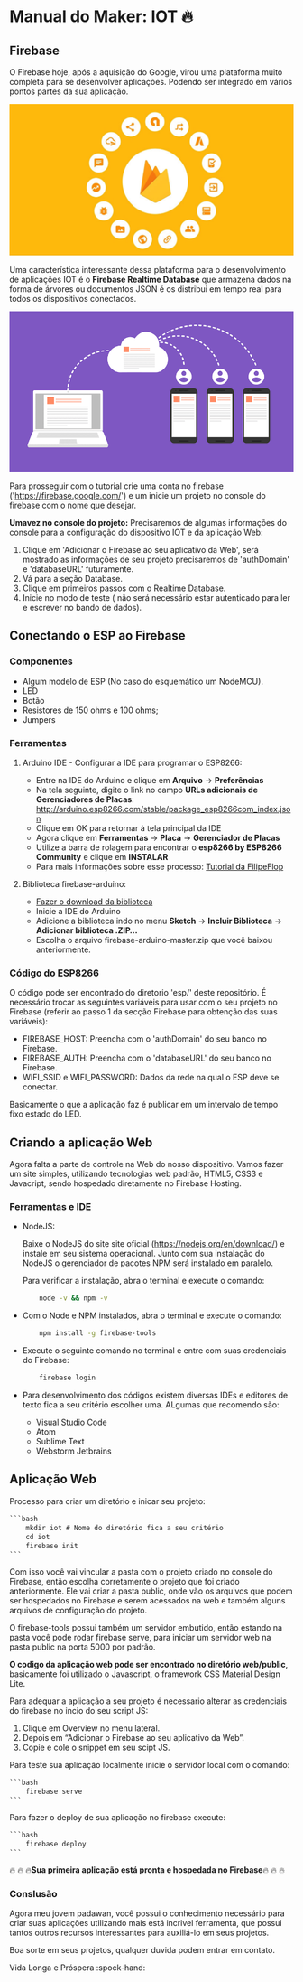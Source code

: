 # Manual do Maker: IOT :fire:

## Firebase
O Firebase hoje, após a aquisição do Google, virou uma plataforma muito completa para se desenvolver aplicações. Podendo ser integrado em vários pontos partes da sua aplicação.

![alt text](https://raw.githubusercontent.com/vanluwin/iot_cp/master/readme_imgs/firebase.png)

Uma característica interessante dessa plataforma para o desenvolvimento de aplicações IOT é o **Firebase Realtime Database** que armazena dados na forma de árvores ou documentos JSON é os distribui em tempo real para todos os dispositivos conectados.

![alt text](https://raw.githubusercontent.com/vanluwin/iot_cp/master/readme_imgs/rtdb.png)

Para prosseguir com o tutorial crie uma conta no firebase ('https://firebase.google.com/') e um inicie um projeto no console do firebase com o nome que desejar.

**Umavez no console do projeto:**
Precisaremos de algumas informações do console para a configuração do dispositivo IOT e da aplicação Web:

1. Clique em 'Adicionar o Firebase ao seu aplicativo da Web', será mostrado as informações de seu projeto precisaremos de 'authDomain' e 'databaseURL' futuramente.
2. Vá para a seção Database.
3. Clique em primeiros passos com o Realtime Database.
4. Inicie no modo de teste ( não será necessário estar autenticado para ler e escrever no bando de dados).

## Conectando o ESP ao Firebase 

### Componentes
* Algum modelo de ESP (No caso do esquemático um NodeMCU).
* LED
* Botão
* Resistores de 150 ohms e 100 ohms; 
* Jumpers

### Ferramentas 

1. Arduino IDE - Configurar a IDE para programar o ESP8266:
    * Entre na IDE do Arduino e clique em **Arquivo** -> **Preferências**
    * Na tela seguinte, digite o link no campo **URLs adicionais de Gerenciadores de Placas**: http://arduino.esp8266.com/stable/package_esp8266com_index.json
    * Clique em OK para retornar à tela principal da IDE
    * Agora clique em **Ferramentas** -> **Placa** -> **Gerenciador de Placas**
    * Utilize a barra de rolagem para encontrar o **esp8266 by ESP8266 Community** e clique em **INSTALAR**
    * Para mais informações sobre esse processo: [Tutorial da FilipeFlop](https://www.filipeflop.com/blog/programar-nodemcu-com-ide-arduino/)

2. Biblioteca firebase-arduino:
    * [Fazer o download da biblioteca](https://github.com/googlesamples/firebase-arduino/archive/master.zip)
    * Inicie a IDE do Arduino
    * Adicione a biblioteca indo no menu **Sketch** -> **Incluir Biblioteca** -> **Adicionar biblioteca .ZIP…**
    * Escolha o arquivo firebase-arduino-master.zip que você baixou anteriormente.

### Código do ESP8266

O código pode ser encontrado do diretorio 'esp/' deste repositório. É necessário trocar as seguintes variáveis para usar com o seu projeto no Firebase (referir ao passo 1 da secção Firebase para obtenção das suas variáveis):

* FIREBASE_HOST: Preencha com o 'authDomain' do seu banco no Firebase.
* FIREBASE_AUTH: Preencha com o 'databaseURL' do seu banco no Firebase.
* WIFI_SSID e WIFI_PASSWORD: Dados da rede na qual o ESP deve se conectar.

Basicamente o que a aplicação faz é publicar em um intervalo de tempo fixo estado do LED.

## Criando a aplicação Web

Agora falta a parte de controle na Web do nosso dispositivo. Vamos fazer um site simples, utilizando tecnologias web padrão, HTML5, CSS3 e Javacript, sendo hospedado diretamente no Firebase Hosting.

### Ferramentas e IDE

* NodeJS:

    Baixe o NodeJS do site site oficial (https://nodejs.org/en/download/) e instale em seu sistema operacional. Junto com sua instalação do NodeJS o gerenciador de pacotes NPM será instalado em paralelo.

    Para verificar a instalação, abra o terminal e execute o comando: 
    ```bash
        node -v && npm -v
    ```

* Com o Node e NPM instalados, abra o terminal e execute o comando: 

    ```bash
        npm install -g firebase-tools
    ```

* Execute o seguinte comando no terminal e entre com suas credenciais do Firebase:

    ```bash
        firebase login
    ```

* Para desenvolvimento dos códigos existem diversas IDEs e editores de texto fica a seu critério escolher uma. ALgumas que recomendo são:
    * Visual Studio Code 
    * Atom
    * Sublime Text
    * Webstorm Jetbrains

## Aplicação Web

Processo para criar um diretório e inicar seu projeto:
 
    ```bash
        mkdir iot # Nome do diretório fica a seu critério
        cd iot
        firebase init
    ```
Com isso você vai vincular a pasta com o projeto criado no console do Firebase, então escolha corretamente o projeto que foi criado anteriormente. Ele vai criar a pasta public, onde vão os arquivos que podem ser hospedados no Firebase e serem acessados na web e também alguns arquivos de configuração do projeto.

O firebase-tools possui também um servidor embutido, então estando na pasta você pode rodar firebase serve, para iniciar um servidor web na pasta public na porta 5000 por padrão.

**O codigo da aplicação web pode ser encontrado no diretório web/public**, basicamente foi utilizado o Javascript, o framework CSS Material Design Lite.

Para adequar a aplicação a seu projeto é necessario alterar as credenciais do firebase no incio do seu script JS:

1. Clique em Overview no menu lateral.
2. Depois em “Adicionar o Firebase ao seu aplicativo da Web”.
3. Copie e cole o snippet em seu scipt JS.

Para teste sua aplicação localmente inicie o servidor local com o comando:

    ```bash
        firebase serve
    ```

Para fazer o deploy de sua aplicação no firebase execute: 

    ```bash
        firebase deploy
    ```

:fire: :fire: :fire:**Sua primeira aplicação está pronta e hospedada no Firebase**:fire: :fire: :fire:

### Conslusão 

Agora meu jovem padawan, você possui o conhecimento necessário para criar suas aplicações utilizando mais está incrivel ferramenta, que possui tantos outros recursos interessantes para auxiliá-lo em seus projetos.

Boa sorte em seus projetos, qualquer duvida podem entrar em contato.

Vida Longa e Próspera :spock-hand:  






    


